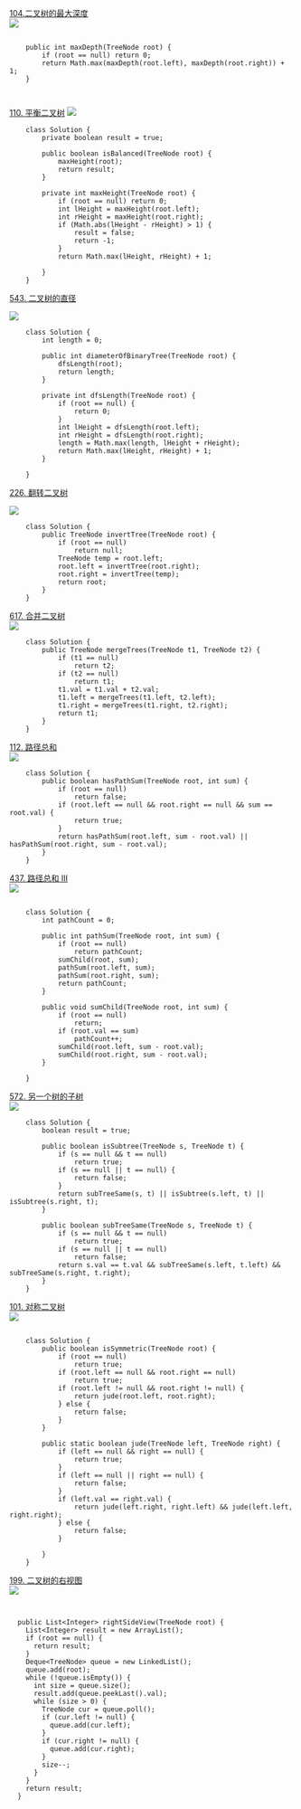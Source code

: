 [104.二叉树的最大深度](https://leetcode-cn.com/problems/maximum-depth-of-binary-tree/description/)  
![](https://upload-images.jianshu.io/upload_images/19741117-51de4f1477bf1c56.png?imageMogr2/auto-orient/strip%7CimageView2/2/w/1240)
 
```

    public int maxDepth(TreeNode root) {
        if (root == null) return 0;
        return Math.max(maxDepth(root.left), maxDepth(root.right)) + 1;
    }

   
```  


[110\. 平衡二叉树](https://leetcode-cn.com/problems/balanced-binary-tree/)
![](https://upload-images.jianshu.io/upload_images/19741117-90ecbd4c2cbe3cbf.png?imageMogr2/auto-orient/strip%7CimageView2/2/w/1240)  

```
    class Solution {
        private boolean result = true;

        public boolean isBalanced(TreeNode root) {
            maxHeight(root);
            return result;
        }

        private int maxHeight(TreeNode root) {
            if (root == null) return 0;
            int lHeight = maxHeight(root.left);
            int rHeight = maxHeight(root.right);
            if (Math.abs(lHeight - rHeight) > 1) {
                result = false;
                return -1;
            }
            return Math.max(lHeight, rHeight) + 1;

        }
    }  
```

[543\. 二叉树的直径](https://leetcode-cn.com/problems/diameter-of-binary-tree/)

![](https://upload-images.jianshu.io/upload_images/19741117-8ba13bb9d313f961.png?imageMogr2/auto-orient/strip%7CimageView2/2/w/1240)
```
    class Solution {
        int length = 0;

        public int diameterOfBinaryTree(TreeNode root) {
            dfsLength(root);
            return length;
        }

        private int dfsLength(TreeNode root) {
            if (root == null) {
                return 0;
            }
            int lHeight = dfsLength(root.left);
            int rHeight = dfsLength(root.right);
            length = Math.max(length, lHeight + rHeight);
            return Math.max(lHeight, rHeight) + 1;
        }

    }
```

[226\. 翻转二叉树](https://leetcode-cn.com/problems/invert-binary-tree/)  

![](https://upload-images.jianshu.io/upload_images/19741117-7c0301cf1310511f.png?imageMogr2/auto-orient/strip%7CimageView2/2/w/1240)  
```
    class Solution {
        public TreeNode invertTree(TreeNode root) {
            if (root == null)
                return null;
            TreeNode temp = root.left;
            root.left = invertTree(root.right);
            root.right = invertTree(temp);
            return root;
        }
    }
```

[617\. 合并二叉树](https://leetcode-cn.com/problems/merge-two-binary-trees/)    
![](https://upload-images.jianshu.io/upload_images/19741117-7bda45c965f3bc8a.png?imageMogr2/auto-orient/strip%7CimageView2/2/w/1240)
```
    class Solution {
        public TreeNode mergeTrees(TreeNode t1, TreeNode t2) {
            if (t1 == null)
                return t2;
            if (t2 == null)
                return t1;
            t1.val = t1.val + t2.val;
            t1.left = mergeTrees(t1.left, t2.left);
            t1.right = mergeTrees(t1.right, t2.right);
            return t1;
        }
    }
```  

[112\. 路径总和](https://leetcode-cn.com/problems/path-sum/)  
![](https://upload-images.jianshu.io/upload_images/19741117-91729b805582d5dc.png?imageMogr2/auto-orient/strip%7CimageView2/2/w/1240)  

```
    class Solution {
        public boolean hasPathSum(TreeNode root, int sum) {
            if (root == null)
                return false;
            if (root.left == null && root.right == null && sum == root.val) {
                return true;
            }
            return hasPathSum(root.left, sum - root.val) || hasPathSum(root.right, sum - root.val);
        }
    }
```  

[437\. 路径总和 III](https://leetcode-cn.com/problems/path-sum-iii/)  
![](https://upload-images.jianshu.io/upload_images/19741117-cddf39f99faa3360.png?imageMogr2/auto-orient/strip%7CimageView2/2/w/1240)
  
```

    class Solution {
        int pathCount = 0;

        public int pathSum(TreeNode root, int sum) {
            if (root == null)
                return pathCount;
            sumChild(root, sum);
            pathSum(root.left, sum);
            pathSum(root.right, sum);
            return pathCount;
        }

        public void sumChild(TreeNode root, int sum) {
            if (root == null)
                return;
            if (root.val == sum)
                pathCount++;
            sumChild(root.left, sum - root.val);
            sumChild(root.right, sum - root.val);
        }

    }
```  

[572\. 另一个树的子树](https://leetcode-cn.com/problems/subtree-of-another-tree/)  
![](https://upload-images.jianshu.io/upload_images/19741117-a3c59866ad1409ae.png?imageMogr2/auto-orient/strip%7CimageView2/2/w/1240)    

```
    class Solution {
        boolean result = true;

        public boolean isSubtree(TreeNode s, TreeNode t) {
            if (s == null && t == null)
                return true;
            if (s == null || t == null) {
                return false;
            }
            return subTreeSame(s, t) || isSubtree(s.left, t) || isSubtree(s.right, t);
        }

        public boolean subTreeSame(TreeNode s, TreeNode t) {
            if (s == null && t == null)
                return true;
            if (s == null || t == null)
                return false;
            return s.val == t.val && subTreeSame(s.left, t.left) && subTreeSame(s.right, t.right);
        }
    }
```  
[101\. 对称二叉树](https://leetcode-cn.com/problems/symmetric-tree/)  
![](https://upload-images.jianshu.io/upload_images/19741117-6347124e17bf5f53.png?imageMogr2/auto-orient/strip%7CimageView2/2/w/1240)


```

    class Solution {
        public boolean isSymmetric(TreeNode root) {
            if (root == null)
                return true;
            if (root.left == null && root.right == null)
                return true;
            if (root.left != null && root.right != null) {
                return jude(root.left, root.right);
            } else {
                return false;
            }
        }

        public static boolean jude(TreeNode left, TreeNode right) {
            if (left == null && right == null) {
                return true;
            }
            if (left == null || right == null) {
                return false;
            }
            if (left.val == right.val) {
                return jude(left.right, right.left) && jude(left.left, right.right);
            } else {
                return false;
            }

        }
    }
```

[199\. 二叉树的右视图](https://leetcode-cn.com/problems/binary-tree-right-side-view/)  
![](https://upload-images.jianshu.io/upload_images/19741117-da78ddf179b4325b.png?imageMogr2/auto-orient/strip%7CimageView2/2/w/1240)  
```


  public List<Integer> rightSideView(TreeNode root) {
    List<Integer> result = new ArrayList();
    if (root == null) {
      return result;
    }
    Deque<TreeNode> queue = new LinkedList();
    queue.add(root);
    while (!queue.isEmpty()) {
      int size = queue.size();
      result.add(queue.peekLast().val);
      while (size > 0) {
        TreeNode cur = queue.poll();
        if (cur.left != null) {
          queue.add(cur.left);
        }
        if (cur.right != null) {
          queue.add(cur.right);
        }
        size--;
      }
    }
    return result;
  }

```





